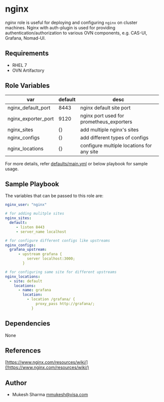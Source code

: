 nginx
=====

*nginx* role is useful for deploying and configuring `nginx` on cluster machines. Nginx with auth-plugin is used for providing authentication/authorization to various OVN components, e.g. CAS-UI, Grafana, Nomad-UI.

Requirements
-----

* RHEL 7
* OVN Artifactory

Role Variables
-----

| var                         |  default   | desc
|-----------------------------|------------|-----------------------------------------------------|
| nginx_default_port          |  8443      | nginx default site port                             |
| nginx_exporter_port         |  9120      | nginx port used for prometheus_exporters
| nginx_sites                 |  {}        | add multiple nginx's sites                          |
| nginx_configs               |  {}        | add different types of configs                      |
| nginx_locations             |  {}        | configure multiple locations for any site           |

For more details, refer [defaults/main.yml](defaults/main.yml) or below playbook for sample usage.

Sample Playbook
--------------

The variables that can be passed to this role are:

```yaml
nginx_user: "nginx"

# for adding mulitple sites
nginx_sites:
  default:
     - listen 8443
     - server_name localhost

# for configure different configs like upstreams 
nginx_configs:
  grafana_upstream:
      - upstream grafana {
          server localhost:3000;
        }

# for configuring same site for different upstreams 
nginx_locations:
  - site: default
    locations:
      - name: grafana
        location: 
          - location /grafana/ {
              proxy_pass http://grafana/;
            }
```


Dependencies
-----
None

References
----
[https://www.nginx.com/resources/wiki/](!https://www.nginx.com/resources/wiki/)

Author
----
* Mukesh Sharma <mmukesh@visa.com>